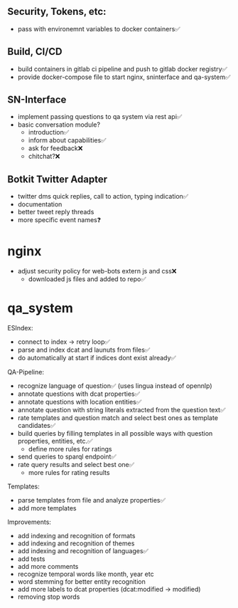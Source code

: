 ## Security, Tokens, etc:

- pass with environemnt variables to docker containers✅

## Build, CI/CD

- build containers in gitlab ci pipeline and push to gitlab docker registry✅
- provide docker-compose file to start nginx, sninterface and qa-system✅

## SN-Interface

- implement passing questions to qa system via rest api✅
- basic conversation module?
  - introduction✅
  - inform about capabilities✅
  - ask for feedback❌
  - chitchat?❌


## Botkit Twitter Adapter

- twitter dms quick replies, call to action, typing indication✅
- documentation
- better tweet reply threads
- more specific event names❓


# nginx 

- adjust security policy for web-bots extern js and css❌
  - downloaded js files and added to repo✅


# qa_system

ESIndex:
- connect to index -> retry loop✅
- parse and index dcat and launuts from files✅
- do automatically at start if indices dont exist already✅


QA-Pipeline:
- recognize language of question✅ (uses lingua instead of opennlp)
- annotate questions with dcat properties✅
- annotate questions with location entities✅
- annotate question with string literals extracted from the question text✅
- rate templates and question match and select best ones as template candidates✅
- build queries by filling templates in all possible ways with question properties, entities, etc.✅
  - define more rules for ratings
- send queries to sparql endpoint✅
- rate query results and select best one✅
  - more rules for rating results

Templates:

- parse templates from file and analyze properties✅
- add more templates


Improvements:

- add indexing and recognition of formats
- add indexing and recognition of themes
- add indexing and recognition of languages✅
- add tests
- add more comments
- recognize temporal words like month, year etc
- word stemming for better entity recognition
- add more labels to dcat properties (dcat:modified -> modified)
- removing stop words